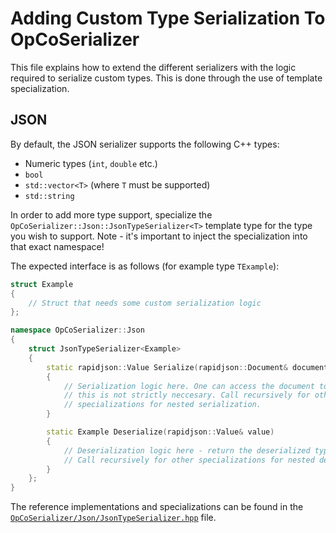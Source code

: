 # Adding Custom Type Serialization To OpCoSerializer

This file explains how to extend the different serializers with the logic
required to serialize custom types.
This is done through the use of template specialization.

## JSON

By default, the JSON serializer supports the following C++ types:

- Numeric types (`int`, `double` etc.)
- `bool`
- `std::vector<T>` (where `T` must be supported)
- `std::string`

In order to add more type support, specialize the `OpCoSerializer::Json::JsonTypeSerializer<T>`
template type for the type you wish to support.
Note - it's important to inject the specialization into that exact namespace!

The expected interface is as follows (for example type `TExample`):

```cpp
struct Example
{
    // Struct that needs some custom serialization logic
};

namespace OpCoSerializer::Json
{
    struct JsonTypeSerializer<Example>
    {
        static rapidjson::Value Serialize(rapidjson::Document& document, Example& value)
        {
            // Serialization logic here. One can access the document too, although
            // this is not strictly neccesary. Call recursively for other 
            // specializations for nested serialization.
        }

        static Example Deserialize(rapidjson::Value& value)
        {
            // Deserialization logic here - return the deserialized type.
            // Call recursively for other specializations for nested deserialization.
        }
    };
}
```

The reference implementations and specializations can be found in the
[`OpCoSerializer/Json/JsonTypeSerializer.hpp`](./../include/OpCoSerializer/Json/JsonTypeSerializer.hpp "JsonTypeSerializer header")
file.
